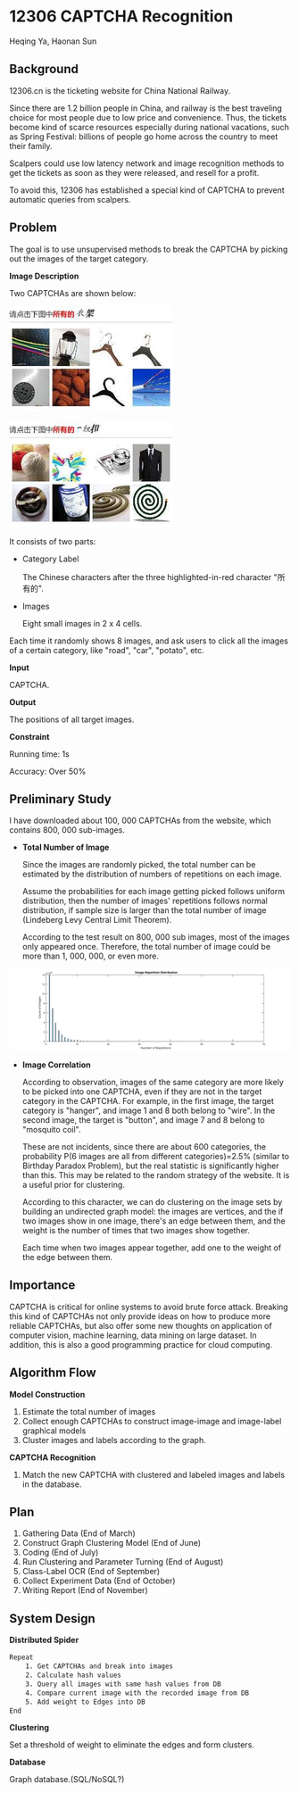 12306 CAPTCHA Recognition
==============

Heqing Ya, Haonan Sun

Background
----------
12306.cn is the ticketing website for China National Railway. 

Since there are 1.2 billion people in China, and railway is the best traveling choice for most people due to low price and convenience. Thus, the tickets become kind of scarce resources especially during national vacations, such as Spring Festival: billions of people go home across the country to meet their family.

Scalpers could use low latency network and image recognition methods to get the tickets as soon as they were released, and resell for a profit.

To avoid this, 12306 has established a special kind of CAPTCHA to prevent automatic queries from scalpers.

Problem
--------------

The goal is to use unsupervised methods to break the CAPTCHA by picking out the images of the target category.


__Image Description__

Two CAPTCHAs are shown below:

![](534.jpg) 

![](537.jpg)

It consists of two parts:

- Category Label
    
    The Chinese characters after the three highlighted-in-red character "所有的".
    
- Images

    Eight small images in 2 x 4 cells.

Each time it randomly shows 8 images, and ask users to click all the images of a certain category, like "road", "car", "potato", etc.  

__Input__

CAPTCHA.

__Output__

The positions of all target images.

__Constraint__

Running time: 1s

Accuracy: Over 50%

Preliminary Study
---------

I have downloaded about 100, 000 CAPTCHAs from the website, which contains 800, 000 sub-images.

- __Total Number of Image__

    Since the images are randomly picked, the total number can be estimated by the distribution of numbers of repetitions on each image.
    
    Assume the probabilities for each image getting picked follows uniform distribution, then the number of images' repetitions follows normal distribution, if sample size is larger than the total number of image (Lindeberg Levy Central Limit Theorem).

    According to the test result on 800, 000 sub images, most of the images only appeared once. Therefore, the total number of image could be more than 1, 000, 000, or even more.

![](distribution.svg)


    
- __Image Correlation__

    According to observation, images of the same category are more likely to be picked into one CAPTCHA, even if they are not in the target category in the CAPTCHA. For example, in the first image, the target category is "hanger", and image 1 and 8 both belong to "wire". In the second image, the target is "button", and image 7 and 8 belong to "mosquito coil".
    
    These are not incidents, since there are about 600 categories, the probability P(6 images are all from different categories)=2.5% (similar to Birthday Paradox Problem), but the real statistic is significantly higher than this. This may be related to the random strategy of the website. It is a useful prior for clustering.
    
    According to this character, we can do clustering on the image sets by building an undirected graph model: the images are vertices, and the if two images show in one image, there's an edge between them, and the weight is the number of times that two images show together. 
    
    Each time when two images appear together, add one to the weight of the edge between them.

Importance
-------------
CAPTCHA is critical for online systems to avoid brute force attack. Breaking this kind of CAPTCHAs not only provide ideas on how to produce more reliable CAPTCHAs, but also offer some new thoughts on application of computer vision, machine learning, data mining on large dataset. In addition, this is also a good programming practice for cloud computing.

Algorithm Flow
--------------
__Model Construction__

1. Estimate the total number of images
2. Collect enough CAPTCHAs to construct image-image and image-label graphical models 
3. Cluster images and labels according to the graph.

__CAPTCHA Recognition__

1. Match the new CAPTCHA with clustered and labeled images and labels in the database.

Plan
-------------
1. Gathering Data (End of March)
2. Construct Graph Clustering Model (End of June)
3. Coding (End of July)
4. Run Clustering and Parameter Turning (End of August)
5. Class-Label OCR (End of September)
5. Collect Experiment Data (End of October)
6. Writing Report (End of November)

System Design
-------
__Distributed Spider__

    Repeat
        1. Get CAPTCHAs and break into images
        2. Calculate hash values
        3. Query all images with same hash values from DB
        4. Compare current image with the recorded image from DB
        5. Add weight to Edges into DB
    End
    
__Clustering__

Set a threshold of weight to eliminate the edges and form clusters.

__Database__

Graph database.(SQL/NoSQL?)


